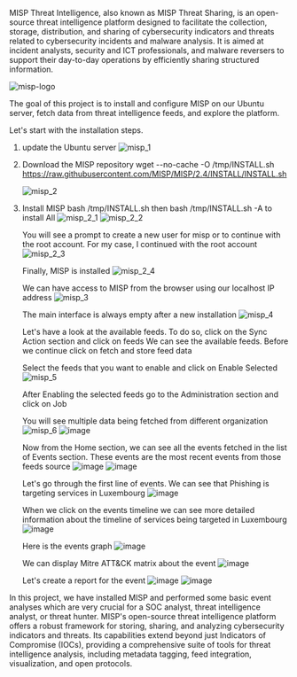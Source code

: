 MISP Threat Intelligence, also known as MISP Threat Sharing, is an open-source threat intelligence platform designed to facilitate the collection, storage, distribution, and sharing of cybersecurity indicators and threats related to cybersecurity incidents and malware analysis. It is aimed at incident analysts, security and ICT professionals, and malware reversers to support their day-to-day operations by efficiently sharing structured information.

![misp-logo](https://github.com/MOUSSADOUNDA/Setup-a-Powerful-Open-Source-Threat-Intelligence-Platform-MISP/assets/129728703/225ab144-adcf-42ba-9108-c3b808e21c19)

The goal of this project is to install and configure MISP on our Ubuntu server, fetch data from threat intelligence feeds, and explore the platform.

Let's start with the installation steps.
1. update the Ubuntu server
   ![misp_1](https://github.com/MOUSSADOUNDA/Setup-a-Powerful-Open-Source-Threat-Intelligence-Platform-MISP/assets/129728703/64d58dfc-41f7-414d-867c-226df96041cc)
2. Download the MISP repository
   wget --no-cache -O /tmp/INSTALL.sh https://raw.githubusercontent.com/MISP/MISP/2.4/INSTALL/INSTALL.sh
   
   ![misp_2](https://github.com/MOUSSADOUNDA/Setup-a-Powerful-Open-Source-Threat-Intelligence-Platform-MISP/assets/129728703/4170c3d1-a68d-43ba-8566-15a86b08be0f)
4. Install MISP
   bash /tmp/INSTALL.sh then bash /tmp/INSTALL.sh -A to install All
   ![misp_2_1](https://github.com/MOUSSADOUNDA/Setup-a-Powerful-Open-Source-Threat-Intelligence-Platform-MISP/assets/129728703/1fa9c9fb-ff3a-4160-ae28-1205a945b343)
   ![misp_2_2](https://github.com/MOUSSADOUNDA/Setup-a-Powerful-Open-Source-Threat-Intelligence-Platform-MISP/assets/129728703/0723b955-05fe-44f7-a250-d183d9ebd861)

   You will see a prompt to create a new user for misp or to continue with the root account. For my case, I continued with the root account
   ![misp_2_3](https://github.com/MOUSSADOUNDA/Setup-a-Powerful-Open-Source-Threat-Intelligence-Platform-MISP/assets/129728703/bc17aa07-b468-4602-99c5-42321172a73e)
 
   Finally, MISP is installed
   ![misp_2_4](https://github.com/MOUSSADOUNDA/Setup-a-Powerful-Open-Source-Threat-Intelligence-Platform-MISP/assets/129728703/ff19be54-c523-4e06-bfbd-08ca9dfdf12c)

   We can have access to MISP from the browser using our localhost IP address
   ![misp_3](https://github.com/MOUSSADOUNDA/Setup-a-Powerful-Open-Source-Threat-Intelligence-Platform-MISP/assets/129728703/2ffd6dd1-bad7-4c8c-88bf-f07a421b1a6e)

   The main interface is always empty after a new installation
   ![misp_4](https://github.com/MOUSSADOUNDA/Setup-a-Powerful-Open-Source-Threat-Intelligence-Platform-MISP/assets/129728703/67a91410-8e08-4c80-a4c8-64247cf8dcef)

   Let's have a look at the available feeds. To do so, click on the Sync Action section and click on feeds
   We can see the available feeds. Before we continue click on fetch and store feed data
   
   Select the feeds that you want to enable and click on Enable Selected
   ![misp_5](https://github.com/MOUSSADOUNDA/Setup-a-Powerful-Open-Source-Threat-Intelligence-Platform-MISP/assets/129728703/0a7760f0-097a-4d71-a802-acef6974a44e)
  
   After Enabling the selected feeds go to the Administration section and click on Job

   You will see multiple data being fetched from different organization
   ![misp_6](https://github.com/MOUSSADOUNDA/Setup-a-Powerful-Open-Source-Threat-Intelligence-Platform-MISP/assets/129728703/b0599379-bdd1-4610-bc39-6316743f187a)
   ![image](https://github.com/MOUSSADOUNDA/Setup-a-Powerful-Open-Source-Threat-Intelligence-Platform-MISP/assets/129728703/da684895-1f18-4f6c-aa6d-90e26bbc63e2)

   Now from the Home section, we can see all the events fetched in the list of Events section. These events are the most recent events from those feeds source
   ![image](https://github.com/MOUSSADOUNDA/Setup-a-Powerful-Open-Source-Threat-Intelligence-Platform-MISP/assets/129728703/92b48215-714e-44af-bedb-689afb1808ba)
   ![image](https://github.com/MOUSSADOUNDA/Setup-a-Powerful-Open-Source-Threat-Intelligence-Platform-MISP/assets/129728703/012cebf9-489d-4a12-8fd0-2375e023b941)

   Let's go through the first line of events. We can see that Phishing is targeting services in Luxembourg
   ![image](https://github.com/MOUSSADOUNDA/Setup-a-Powerful-Open-Source-Threat-Intelligence-Platform-MISP/assets/129728703/cf5c929f-606e-46fb-822b-45028d2d4c1e)

   When we click on the events timeline we can see more detailed information about the timeline of services being targeted in Luxembourg
   ![image](https://github.com/MOUSSADOUNDA/Setup-a-Powerful-Open-Source-Threat-Intelligence-Platform-MISP/assets/129728703/f6d14467-2eae-42c8-981d-e06361eff523)

   Here is the events graph
   ![image](https://github.com/MOUSSADOUNDA/Setup-a-Powerful-Open-Source-Threat-Intelligence-Platform-MISP/assets/129728703/d78e4c1d-431b-401d-b4de-34e44395cde4)

   We can display Mitre ATT&CK matrix about the event 
   ![image](https://github.com/MOUSSADOUNDA/Setup-a-Powerful-Open-Source-Threat-Intelligence-Platform-MISP/assets/129728703/a99913ea-4e13-4a7c-b220-ddf1b9c4bd41)

   Let's create a report for the event
   ![image](https://github.com/MOUSSADOUNDA/Setup-a-Powerful-Open-Source-Threat-Intelligence-Platform-MISP/assets/129728703/8fcf4388-49f4-4f2e-a91b-8d1fd12e31d0)
   ![image](https://github.com/MOUSSADOUNDA/Setup-a-Powerful-Open-Source-Threat-Intelligence-Platform-MISP/assets/129728703/48083cd8-7fa7-416d-bb90-9d9b9d0cab48)

In this project, we have installed MISP and performed some basic event analyses which are very crucial for a SOC analyst, threat intelligence analyst, or threat hunter.
MISP's open-source threat intelligence platform offers a robust framework for storing, sharing, and analyzing cybersecurity indicators and threats. Its capabilities extend beyond just Indicators of Compromise (IOCs), providing a comprehensive suite of tools for threat intelligence analysis, including metadata tagging, feed integration, visualization, and open protocols.

